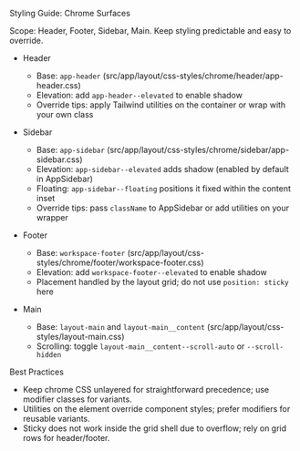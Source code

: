 Styling Guide: Chrome Surfaces

Scope: Header, Footer, Sidebar, Main. Keep styling predictable and easy to override.

- Header
  - Base: `app-header` (src/app/layout/css-styles/chrome/header/app-header.css)
  - Elevation: add `app-header--elevated` to enable shadow
  - Override tips: apply Tailwind utilities on the container or wrap with your own class

- Sidebar
  - Base: `app-sidebar` (src/app/layout/css-styles/chrome/sidebar/app-sidebar.css)
  - Elevation: `app-sidebar--elevated` adds shadow (enabled by default in AppSidebar)
  - Floating: `app-sidebar--floating` positions it fixed within the content inset
  - Override tips: pass `className` to AppSidebar or add utilities on your wrapper

- Footer
  - Base: `workspace-footer` (src/app/layout/css-styles/chrome/footer/workspace-footer.css)
  - Elevation: add `workspace-footer--elevated` to enable shadow
  - Placement handled by the layout grid; do not use `position: sticky` here

- Main
  - Base: `layout-main` and `layout-main__content` (src/app/layout/css-styles/layout-main.css)
  - Scrolling: toggle `layout-main__content--scroll-auto` or `--scroll-hidden`

Best Practices
- Keep chrome CSS unlayered for straightforward precedence; use modifier classes for variants.
- Utilities on the element override component styles; prefer modifiers for reusable variants.
- Sticky does not work inside the grid shell due to overflow; rely on grid rows for header/footer.

